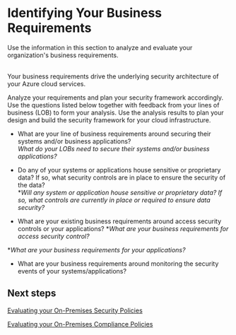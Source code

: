 # Identifying Your Business Requirements

Use the information in this section to analyze and evaluate your organization's business requirements.  
  

Your business requirements drive the underlying security architecture of your Azure cloud services. 

Analyze your requirements and plan your security framework accordingly. Use the questions listed below together with feedback from your lines of business (LOB) to form your analysis. Use the analysis results to plan your design and build the security framework for your cloud infrastructure.


- What are your line of business requirements around securing their systems and/or business applications? 
<br />*What do your LOBs need to secure their systems and/or business applications?*

- Do any of your systems or applications house sensitive or proprietary data? If so, what security controls are in place to ensure the security of the data? 
<br />**Will any system or application house sensitive or proprietary data? If so, what controls are currently in place or required to ensure data security?*

- What are your existing business requirements around access security controls or your applications? 
**What are your business requirements for access security control?*

**What are your business requirements for your applications?*


- What are your business requirements around monitoring the security events of your systems/applications? 






 


## Next steps 

[Evaluating your On-Premises Security Policies](https://github.com/nmcgregor/Azure-Security/blob/master/1.1-Evaluating-your-On-Premise-Security-Policies.md)



 

[Evaluating your On-Premises Compliance Policies](https://github.com/nmcgregor/Azure-Security/blob/master/1.2-Evaluating-your-On-Premise-Compliance-Policies.md)


